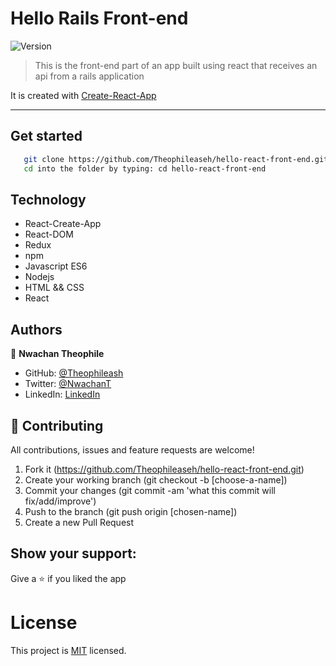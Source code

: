 # Hello Rails Front-end

<img alt="Version" src="https://img.shields.io/badge/version-1.0.0-blue.svg?cacheSeconds=2592000" />

> This is the front-end part of an app built using react that receives an api from a rails application 
> 
It is created with [Create-React-App](https://github.com/facebook/create-react-app)

---


## Get started

```bash
   git clone https://github.com/Theophileaseh/hello-react-front-end.git
   cd into the folder by typing: cd hello-react-front-end
```

 ## Technology

- React-Create-App
- React-DOM
- Redux
- npm
- Javascript ES6
- Nodejs
- HTML && CSS
- React

## Authors

👤 **Nwachan Theophile**

- GitHub: [@Theophileash](https://github.com/Theophileaseh)
- Twitter: [@NwachanT](https://twitter.com/NwachanT)
- LinkedIn: [LinkedIn](https://linkedin.com/in/nwachan-theophile)


## 🤝 Contributing
All contributions, issues and feature requests are welcome!

1. Fork it (https://github.com/Theophileaseh/hello-react-front-end.git)
2. Create your working branch (git checkout -b [choose-a-name])
3. Commit your changes (git commit -am 'what this commit will fix/add/improve')
4. Push to the branch (git push origin [chosen-name])
5. Create a new Pull Request

## Show your support:

Give a :star: if you liked the app

# License
This project is [MIT](LICENSE.md) licensed.
